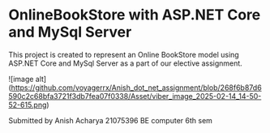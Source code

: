 
# OnlineBookStore with ASP.NET Core and MySql Server

This project is created to represent an Online BookStore model using ASP.NET Core and MySql Server as a part of our elective assignment. 



![image alt]
(https://github.com/voyagerrx/Anish_dot_net_assignment/blob/268f6b87d6590c2c68bfa3721f3db7fea07f0338/Asset/viber_image_2025-02-14_14-50-52-615.png)




Submitted by
Anish Acharya
21075396
BE computer 6th sem
